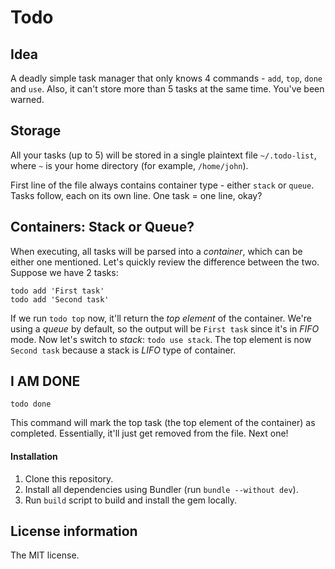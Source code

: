 # Todo

## Idea

A deadly simple task manager that only knows 4 commands - `add`, `top`, `done` and `use`.
Also, it can't store more than 5 tasks at the same time. You've been warned.

## Storage

All your tasks (up to 5) will be stored in a single plaintext file `~/.todo-list`, where
`~` is your home directory (for example, `/home/john`).

First line of the file always contains container type - either `stack` or `queue`.
Tasks follow, each on its own line. One task = one line, okay?

## Containers: Stack or Queue?

When executing, all tasks will be parsed into a *container*, which can be either one mentioned.
Let's quickly review the difference between the two. Suppose we have 2 tasks:

```
todo add 'First task'
todo add 'Second task'
```

If we run `todo top` now, it'll return the *top element* of the container.
We're using a *queue* by default, so the output will be `First task` since it's in *FIFO* mode.
Now let's switch to *stack*: `todo use stack`.
The top element is now `Second task` because a stack is *LIFO* type of container.

## I AM DONE

```
todo done
```

This command will mark the top task (the top element of the container) as completed.
Essentially, it'll just get removed from the file. Next one!

#### Installation

1. Clone this repository.
2. Install all dependencies using Bundler (run `bundle --without dev`).
3. Run `build` script to build and install the gem locally.

## License information

The MIT license.
